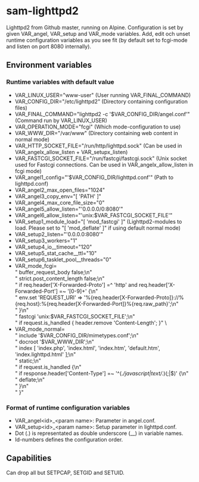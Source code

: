 # sam-lighttpd2
Lighttpd2 from Github master, running on Alpine. Configuration is set by given VAR_angel, VAR_setup and VAR_mode variables. Add, edit och unset runtime configuration variables as you see fit (by default set to fcgi-mode and listen on port 8080 internally).

## Environment variables
### Runtime variables with default value
* VAR_LINUX_USER="www-user" (User running VAR_FINAL_COMMAND)
* VAR_CONFIG_DIR="/etc/lighttpd2" (Directory containing configuration files)
* VAR_FINAL_COMMAND="lighttpd2 -c '\$VAR_CONFIG_DIR/angel.conf'" (Command run by VAR_LINUX_USER)
* VAR_OPERATION_MODE="fcgi" (Which mode-configuration to use)
* VAR_WWW_DIR="/var/www" (Directory containing web content in normal mode)
* VAR_HTTP_SOCKET_FILE="/run/http/lighttpd.sock" (Can be used in VAR_angelx_allow_listen + VAR_setupx_listen)
* VAR_FASTCGI_SOCKET_FILE="/run/fastcgi/fastcgi.sock" (Unix socket used for Fastcgi connections. Can be used in VAR_angelx_allow_listen in fcgi mode)
* VAR_angel1_config="'\$VAR_CONFIG_DIR/lighttpd.conf'" (Path to lighttpd.conf)
* VAR_angel2_max_open_files="1024"
* VAR_angel3_copy_env="[ 'PATH' ]"
* VAR_angel4_max_core_file_size="0"
* VAR_angel5_allow_listen="'0.0.0.0/0:8080'"
* VAR_angel6_allow_listen="'unix:\$VAR_FASTCGI_SOCKET_FILE'"
* VAR_setup1_module_load="[ 'mod_fastcgi' ]" (Lighttpd2-modules to load. Please set to "[ 'mod_deflate' ]" if using default normal mode)
* VAR_setup2_listen="'0.0.0.0:8080'"
* VAR_setup3_workers="1"
* VAR_setup4_io__timeout="120"
* VAR_setup5_stat_cache__ttl="10"
* VAR_setup6_tasklet_pool__threads="0"
* VAR_mode_fcgi=\
"     buffer_request_body false;\n"\
"     strict.post_content_length false;\n"\
"     if req.header['X-Forwarded-Proto'] =^ 'http' and req.header['X-Forwarded-Port'] =~ '[0-9]+' {\n"\
"       env.set 'REQUEST_URI' => '%{req.header[X-Forwarded-Proto]}://%{req.host}:%{req.header[X-Forwarded-Port]}%{req.raw_path}';\n"\
"     }\n"\
"     fastcgi 'unix:\$VAR_FASTCGI_SOCKET_FILE';\n"\
"     if request.is_handled { header.remove 'Content-Length'; }" \
* VAR_mode_normal=\
"      include '\$VAR_CONFIG_DIR/mimetypes.conf';\n"\
"      docroot '\$VAR_WWW_DIR';\n"\
"      index [ 'index.php', 'index.html', 'index.htm', 'default.htm', 'index.lighttpd.html' ];\n"\
"      static;\n"\
"      if request.is_handled {\n"\
"         if response.header['Content-Type'] =~ '^(.*/javascript|text/.*)(;|\$)' {\n"\
"            deflate;\n"\
"         }\\n"\
"      }"

### Format of runtime configuration variables
* VAR_angel&lt;id&gt;_&lt;param name&gt;: Parameter in angel.conf.
* VAR_setup&lt;id&gt;_&lt;param name&gt;: Setup parameter in lighttpd.conf.
* Dot (.) is representated as double underscore (\_\_) in variable names.
* Id-numbers defines the configuration order.

## Capabilities
Can drop all but SETPCAP, SETGID and SETUID.

